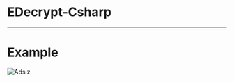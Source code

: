 # EDecrypt-Csharp

-------------------------------------------------------------------------------------------------------------------------------------------------------------------------

# Example

![Adsız](https://user-images.githubusercontent.com/76516963/165812253-e4a85d0a-8dd7-4e0d-b2b8-a2def22f7e69.png)
